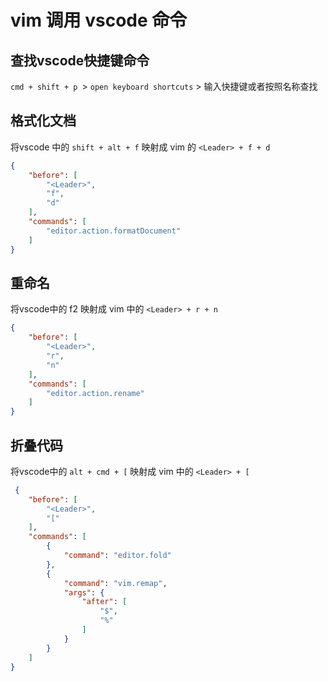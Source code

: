 # vim 调用 vscode 命令

## 查找vscode快捷键命令

`cmd + shift + p `> `open keyboard shortcuts` > 输入快捷键或者按照名称查找 

## 格式化文档

将vscode 中的 `shift + alt + f` 映射成 vim 的 `<Leader> + f + d`
```json
{
    "before": [
        "<Leader>",
        "f",
        "d"
    ],
    "commands": [
        "editor.action.formatDocument"
    ]
}
```

## 重命名

将vscode中的 f2 映射成 vim 中的 `<Leader> + r + n`

```json
{
    "before": [
        "<Leader>",
        "r",
        "n"
    ],
    "commands": [
        "editor.action.rename"
    ]
}
```

## 折叠代码

将vscode中的 `alt + cmd + [` 映射成 vim 中的 `<Leader> + [`

```json
 {
    "before": [
        "<Leader>",
        "["
    ],
    "commands": [
        {
            "command": "editor.fold"
        },
        {
            "command": "vim.remap",
            "args": {
                "after": [
                    "$",
                    "%"
                ]
            }
        }
    ]
}
```